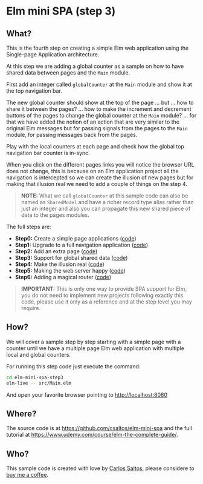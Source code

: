 # Elm mini SPA (step 3)

## What?

This is the fourth step on creating a simple Elm web application using the
Single-page Application architecture.

At this step we are adding a global counter as a sample on how to have shared
data between pages and the `Main` module.

First add an integer called `globalCounter` at the `Main` module and show it at
the top navigation bar.

The new global counter should show at the top of the page ... but ... how to
share it between the pages? ... how to make the increment and decrement buttons
of the pages to change the global counter at the `Main` module? ... for that we
have added the notion of an action that are very similar to the original Elm
messages but for passing signals from the pages to the `Main` module, for
passing messages back from the pages.

Play with the local counters at each page and check how the global top
navigation bar counter is in-sync.

When you click on the different pages links you will notice the browser URL
does not change, this is because on an Elm application project all the
navigation is intercepted so we can create the illusion of new pages but for
making that illusion real we need to add a couple of things on the step 4.

> **NOTE:** What we call `globalCounter` at this sample code can
> also be named as `SharedModel` and have a richer record type alias rather
> than just an integer and also you can propagate this new shared piece of data
> to the pages modules.

The full steps are:

- **Step0:** Create a simple page applications ([code](https://github.com/csaltos/elm-mini-spa/blob/main/elm-mini-spa-step0))
- **Step1:** Upgrade to a full navigation application ([code](https://github.com/csaltos/elm-mini-spa/blob/main/elm-mini-spa-step1))
- **Step2:** Add an extra page ([code](https://github.com/csaltos/elm-mini-spa/blob/main/elm-mini-spa-step2))
- **Step3:** Support for global shared data ([code](https://github.com/csaltos/elm-mini-spa/blob/main/elm-mini-spa-step3))
- **Step4:** Make the illusion real ([code](https://github.com/csaltos/elm-mini-spa/blob/main/elm-mini-spa-step4))
- **Step5:** Making the web server happy ([code](https://github.com/csaltos/elm-mini-spa/blob/main/elm-mini-spa-step5))
- **Step6:** Adding a magical router ([code](https://github.com/csaltos/elm-mini-spa/blob/main/elm-mini-spa-step6))

> **IMPORTANT:** This is only one way to provide SPA support for Elm, you do not
> need to implement new projects following exactly this code, please use it only
> as a reference and at the step level you may require.

## How?

We will cover a sample step by step starting with a simple page with a counter
until we have a multiple page Elm web application with multiple local and global
counters.

For running this step code just execute the command:

```bash
cd elm-mini-spa-step3
elm-live -- src/Main.elm
```

And open your favorite browser pointing to <http://localhost:8080>

## Where?

The source code is at <https://github.com/csaltos/elm-mini-spa> and the full
tutorial at <https://www.udemy.com/course/elm-the-complete-guide/>.

## Who?

This sample code is created with love by [Carlos Saltos](https://csaltos.com),
please considere to [buy me a coffee](https://csaltos.com/tech-blog/buy-me-a-coffee.html).
